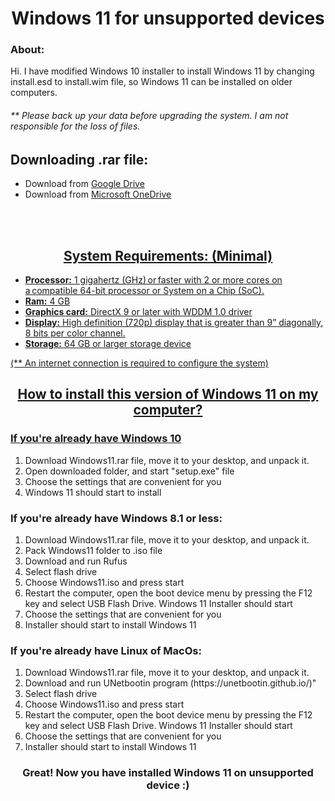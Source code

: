 <h1 align="center">Windows 11 for unsupported devices</h1>

<h3>About:</h3>
<a>Hi. I have modified Windows 10 installer to install Windows 11 by changing install.esd to install.wim file, so Windows 11 can be installed on older computers.</a>
<br>
<h6>** Please back up your data before upgrading the system. I am not responsible for the loss of files.</h6>

<h2>Downloading .rar file:</h2>
<ul>
  <li><a>Download from </a><a href="https://drive.google.com/u/0/uc?export=download&confirm=ZuoG&id=1jQdRmUnrm1aW3J2DSMfznMAXzO9ozzq-">Google Drive</li>
  <li><a>Download from </a><a href="https://1drv.ms/u/s!AuQL__qV6kxdgQC_gnK9S4U9oJ4a?e=xUTH4K">Microsoft OneDrive</li>
</ul>
<br>




<br>

<h2 align="center">System Requirements: (Minimal)</h2>
<ul>
  <li><b>Processor:</b> 1 gigahertz (GHz) or faster with 2 or more cores on a compatible 64-bit processor or System on a Chip (SoC).</li>
  <li><b>Ram:</b> 4 GB</li>
  <li><b>Graphics card:</b> DirectX 9 or later with WDDM 1.0 driver</li>
  <li><b>Display:</b> High definition (720p) display that is greater than 9” diagonally, 8 bits per color channel.</li>
  <li><b>Storage:</b> 64 GB or larger storage device</li>
  </ul>
  
<p>(** An internet connection is required to configure the system)</p>

<h2 align="center">How to install this version of Windows 11 on my computer?</h2>
  <h3>If you're already have Windows 10</h3>
   <ol>  
     <li><a>Download Windows11.rar file, move it to your desktop, and unpack it.</a></li>
     <li>Open downloaded folder, and start "setup.exe" file</li>
     <li>Choose the settings that are convenient for you</li>
     <li>Windows 11 should start to install</li>
   </ol>
   
 <h3>If you're already have Windows 8.1 or less:</h3>
   <ol>  
     <li><a>Download Windows11.rar file, move it to your desktop, and unpack it.</a></li>
     <li>Pack Windows11 folder to .iso file</li>
     <li>Download and run Rufus</li>
     <li>Select flash drive</li>
     <li>Choose Windows11.iso and press start</li>
     <li>Restart the computer, open the boot device menu by pressing the F12 key and select USB Flash Drive. Windows 11 Installer should start</li>
     <li>Choose the settings that are convenient for you</li>
     <li>Installer should start to install Windows 11</li>
   </ol>

 <h3>If you're already have Linux of MacOs:</h3>
   <ol>  
     <li><a>Download Windows11.rar file, move it to your desktop, and unpack it.</a></li>
     <li>Download and run UNetbootin program (https://unetbootin.github.io/)"</li>
     <li>Select flash drive</li>
     <li>Choose Windows11.iso and press start</li>
     <li>Restart the computer, open the boot device menu by pressing the F12 key and select USB Flash Drive. Windows 11 Installer should start</li>
     <li>Choose the settings that are convenient for you</li>
     <li>Installer should start to install Windows 11</li>
   </ol>

<h3 align="center">Great! Now you have installed Windows 11 on unsupported device :)</h3>
